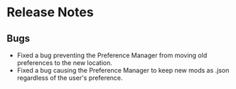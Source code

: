 # Release Notes

## Bugs

- Fixed a bug preventing the Preference Manager from moving old preferences to the new location.
- Fixed a bug causing the Preference Manager to keep new mods as .json regardless of the user's preference.